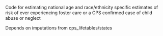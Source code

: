 Code for estimating national age and race/ethnicity specific estimates of risk of ever experiencing foster care or a CPS confirmed case of child abuse or neglect

Depends on imputations from cps_lifetables/states
